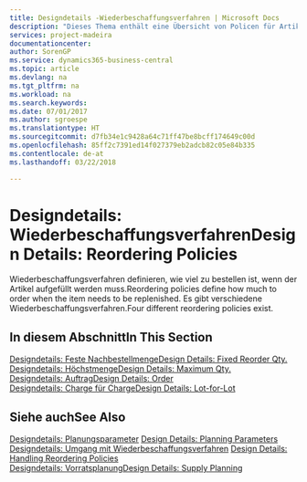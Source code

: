 ```yaml
---
title: Designdetails -Wiederbeschaffungsverfahren | Microsoft Docs
description: "Dieses Thema enthält eine Übersicht von Policen für Artikelergänzungen."
services: project-madeira
documentationcenter: 
author: SorenGP
ms.service: dynamics365-business-central
ms.topic: article
ms.devlang: na
ms.tgt_pltfrm: na
ms.workload: na
ms.search.keywords: 
ms.date: 07/01/2017
ms.author: sgroespe
ms.translationtype: HT
ms.sourcegitcommit: d7fb34e1c9428a64c71ff47be8bcff174649c00d
ms.openlocfilehash: 85ff2c7391ed14f027379eb2adcb82c05e84b335
ms.contentlocale: de-at
ms.lasthandoff: 03/22/2018

---
```

# <a name="design-details-reordering-policies"></a><span data-ttu-id="55215-103">Designdetails: Wiederbeschaffungsverfahren</span><span class="sxs-lookup"><span data-stu-id="55215-103">Design Details: Reordering Policies</span></span>
<span data-ttu-id="55215-104">Wiederbeschaffungsverfahren definieren, wie viel zu bestellen ist, wenn der Artikel aufgefüllt werden muss.</span><span class="sxs-lookup"><span data-stu-id="55215-104">Reordering policies define how much to order when the item needs to be replenished.</span></span> <span data-ttu-id="55215-105">Es gibt verschiedene Wiederbeschaffungsverfahren.</span><span class="sxs-lookup"><span data-stu-id="55215-105">Four different reordering policies exist.</span></span>  

## <a name="in-this-section"></a><span data-ttu-id="55215-106">In diesem Abschnitt</span><span class="sxs-lookup"><span data-stu-id="55215-106">In This Section</span></span>  
[<span data-ttu-id="55215-107">Designdetails: Feste Nachbestellmenge</span><span class="sxs-lookup"><span data-stu-id="55215-107">Design Details: Fixed Reorder Qty.</span></span>](design-details-fixed-reorder-qty.md)  
[<span data-ttu-id="55215-108">Designdetails: Höchstmenge</span><span class="sxs-lookup"><span data-stu-id="55215-108">Design Details: Maximum Qty.</span></span>](design-details-maximum-qty.md)  
[<span data-ttu-id="55215-109">Designdetails: Auftrag</span><span class="sxs-lookup"><span data-stu-id="55215-109">Design Details: Order</span></span>](design-details-order.md)  
[<span data-ttu-id="55215-110">Designdetails: Charge für Charge</span><span class="sxs-lookup"><span data-stu-id="55215-110">Design Details: Lot-for-Lot</span></span>](design-details-lot-for-lot.md)  

## <a name="see-also"></a><span data-ttu-id="55215-111">Siehe auch</span><span class="sxs-lookup"><span data-stu-id="55215-111">See Also</span></span>  
<span data-ttu-id="55215-112">[Designdetails: Planungsparameter](design-details-planning-parameters.md) </span><span class="sxs-lookup"><span data-stu-id="55215-112">[Design Details: Planning Parameters](design-details-planning-parameters.md) </span></span>  
<span data-ttu-id="55215-113">[Designdetails: Umgang mit Wiederbeschaffungsverfahren](design-details-handling-reordering-policies.md) </span><span class="sxs-lookup"><span data-stu-id="55215-113">[Design Details: Handling Reordering Policies](design-details-handling-reordering-policies.md) </span></span>  
[<span data-ttu-id="55215-114">Designdetails: Vorratsplanung</span><span class="sxs-lookup"><span data-stu-id="55215-114">Design Details: Supply Planning</span></span>](design-details-supply-planning.md)

